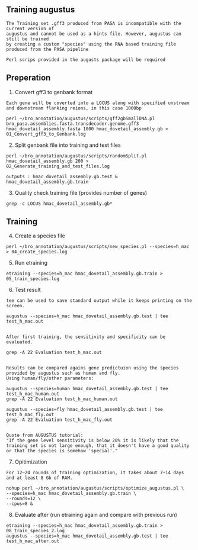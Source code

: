 ## Training augustus 

```
The Training set .gff3 produced from PASA is incompatible with the current version of 
augustus and cannot be used as a hints file. However, augustus can still be trained
by creating a custom "species" using the RNA based training file produced from the PASA pipeline

Perl scrips provided in the augusts package will be required
```

## Preperation

1. Convert gff3 to genbank format 
```
Each gene will be coverted into a LOCUS along with specified unstream and downstream flanking reions, in this case 1000bp

perl ~/bro_annotation/augustus/scripts/gff2gbSmallDNA.pl bro_pasa.assemblies.fasta.transdecoder.genome.gff3 hmac_dovetail_assembly.fasta 1000 hmac_dovetail_assembly.gb > 01_Convert_gff3_to_Genbank.log
```

2. Split genbank file into training and test files
```
perl ~/bro_annotation/augustus/scripts/randomSplit.pl hmac_dovetail_assembly.gb 200 > 02_Generate_training_and_test_files.log

outputs : hmac_dovetail_assembly.gb.test & hmac_dovetail_assembly.gb.train
```

3. Quality check training file (provides number of genes)
```
grep -c LOCUS hmac_dovetail_assembly.gb* 
```

## Training

4. Create a species file
```
perl ~/bro_annotation/augustus/scripts/new_species.pl --species=h_mac > 04_create_species.log
```

5. Run etraining
```
etraining --species=h_mac hmac_dovetail_assembly.gb.train > 05_train_species.log
```

6. Test result
```
tee can be used to save standard output while it keeps printing on the screen.

augustus --species=h_mac hmac_dovetail_assembly.gb.test | tee test_h_mac.out


After first training, the sensitivity and specificity can be evaluated.

grep -A 22 Evaluation test_h_mac.out


Results can be compared agains gene predictuion using the species provided by augustus such as human and fly.
Using human/fly/other parameters:

augustus --species=human hmac_dovetail_assembly.gb.test | tee test_h_mac_human.out
grep -A 22 Evaluation test_h_mac_human.out

augustus --species=fly hmac_dovetail_assembly.gb.test | tee test_h_mac_fly.out
grep -A 22 Evaluation test_h_mac_fly.out


Quote from AUGUSTUS tutorial:
"If the gene level sensitivity is below 20% it is likely that the training set is not large enough, that it doesn't have a good quality or that the species is somehow 'special'."
```

7. Opitimization
```
For 12–24 rounds of training optimization, it takes about 7–14 days and at least 8 Gb of RAM.

nohup perl ~/bro_annotation/augustus/scripts/optimize_augustus.pl \
--species=h_mac hmac_dovetail_assembly.gb.train \
--rounds=12 \
--cpus=8 &
```

8. Evaluate after (run etraining again and compare with previous run)
```
etraining --species=h_mac hmac_dovetail_assembly.gb.train > 08_train_species_2.log
augustus --species=h_mac hmac_dovetail_assembly.gb.test | tee test_h_mac_after.out
```
